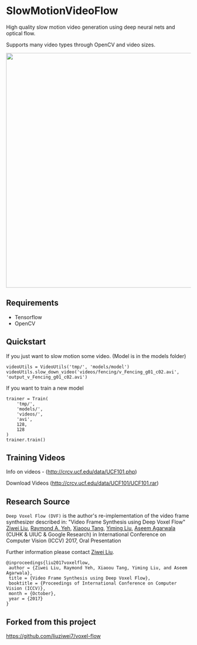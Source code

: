 # SlowMotionVideoFlow
High quality slow motion video generation using deep neural nets and optical flow.

Supports many video types through OpenCV and video sizes.

<img src='./images/demo.gif' width=640>

## Requirements
- Tensorflow
- OpenCV

## Quickstart

If you just want to slow motion some video. (Model is in the models folder)
```
videoUtils = VideoUtils('tmp/', 'models/model')
videoUtils.slow_down_video('videos/fencing/v_Fencing_g01_c02.avi', 'output_v_Fencing_g01_c02.avi')
```

If you want to train a new model
```
trainer = Train(
    'tmp/',
    'models/',
    'videos/',
    'avi',
    128,
    128
)
trainer.train()
```

## Training Videos
Info on videos - (http://crcv.ucf.edu/data/UCF101.php)

Download Videos (http://crcv.ucf.edu/data/UCF101/UCF101.rar)

## Research Source
`Deep Voxel Flow (DVF)` is the author's re-implementation of the video frame synthesizer described in:
"Video Frame Synthesis using Deep Voxel Flow"
[Ziwei Liu](https://liuziwei7.github.io/), [Raymond A. Yeh](http://www.isle.illinois.edu/~yeh17/), [Xiaoou Tang](http://www.ie.cuhk.edu.hk/people/xotang.shtml), [Yiming Liu](http://bitstream9.me/), [Aseem Agarwala](http://www.agarwala.org/) (CUHK & UIUC & Google Research)
in International Conference on Computer Vision (ICCV) 2017, Oral Presentation

Further information please contact [Ziwei Liu](https://liuziwei7.github.io/).

```
@inproceedings{liu2017voxelflow,
 author = {Ziwei Liu, Raymond Yeh, Xiaoou Tang, Yiming Liu, and Aseem Agarwala},
 title = {Video Frame Synthesis using Deep Voxel Flow},
 booktitle = {Proceedings of International Conference on Computer Vision (ICCV)},
 month = {October},
 year = {2017}
}
```

## Forked from this project
https://github.com/liuziwei7/voxel-flow


